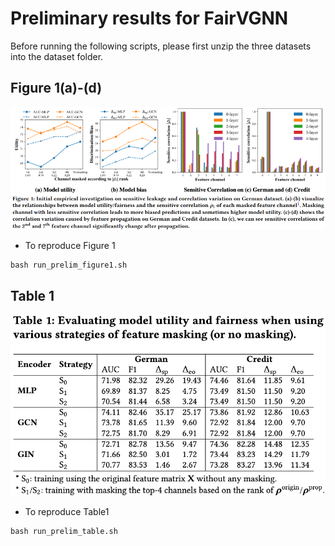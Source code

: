 # Preliminary results for FairVGNN

Before running the following scripts, please first unzip the three datasets into the dataset folder.

## Figure 1(a)-(d)
![](img/prelim_analysis.png)

* To reproduce Figure 1
```linux
bash run_prelim_figure1.sh
```

## Table 1
![](img/table1.png)

* To reproduce Table1
```linux
bash run_prelim_table.sh
```
